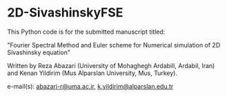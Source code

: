 # 2D-SivashinskyFSE
This Python code is for the submitted manuscript titled:

"Fourier Spectral Method and Euler scheme for Numerical simulation of 2D Sivashinsky equation"

Written by Reza Abazari (University of Mohaghegh Ardabili, Ardabil, Iran) and Kenan Yildirim (Mus Alparslan University, Mus, Turkey).

e-mail(s): abazari-r@uma.ac.ir, k.yildirim@alparslan.edu.tr
